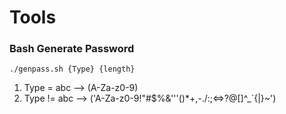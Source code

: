 # Tools

### Bash Generate Password
```
./genpass.sh {Type} {length}
```
1. Type = abc --> (A-Za-z0-9)
2. Type != abc --> ('A-Za-z0-9!"#$%&'\''()*+,-./:;<=>?@[\]^_`{|}~')
